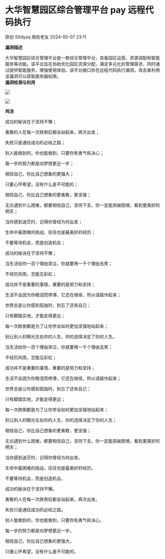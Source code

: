 #  大华智慧园区综合管理平台 pay 远程代码执行   
原创 SXdysq  南街老友   2024-05-07 23:11  
  
**漏洞描述**  
  
大华智慧园区综合管理平台是一款综合管理平台，具备园区运营、资源调配和智能服务等功能。该平台旨在协助优化园区资源分配，满足多元化的管理需求，同时通过提供智能服务，增强使用体验。该平台接口存在远程代码执行漏洞，攻击者利用该漏洞可以获取服务器权限。  
**漏洞检测与利用**  
  
![](https://mmbiz.qpic.cn/sz_mmbiz_png/dfviaLov8RtA2rjWp5c31DVnAwdBhXB3f2k3S8hHXkxbicdiaPGEK61RolSM2Xka5ILG0aWsMnLEF17PmABAA4ptw/640?wx_fmt=png&from=appmsg "")  
  
![](https://mmbiz.qpic.cn/sz_mmbiz_png/dfviaLov8RtA2rjWp5c31DVnAwdBhXB3fhmLqicIyVMXRsGalJzRxfgx8QWegU8aYIP3NUkhkiadDd7DIiciawlQ3UQ/640?wx_fmt=png&from=appmsg "")  
  
**鸡汤**  
  
成功的秘诀在于坚持不懈；  
  
勇敢的人在每一次跌倒后都会站起来，再次出发；  
  
失败只是通往成功的必经之路；  
  
别人能做到的，你也能做到，只要你有勇气和决心；  
  
每一步的努力都是向梦想更近一步；  
  
相信自己，你比自己想象的更强大；  
  
只要心怀希望，没有什么是不可能的；  
  
相信自己，你比自己想象的更勇敢，更坚强；  
  
无论遇到什么困难，都要相信自己，坚持下去，你一定能突破困境，看到更美好的明天；  
  
当你感到迷茫时，记得你曾经为何出发；  
  
生命中最困难的挑战，往往也是最美好的经历；  
  
不要等待机会，而是创造机会；  
  
成功的秘诀在于坚持不懈；  
  
当生活给你一百个理由哭泣，你就要用一千个理由去笑；  
  
不经历风雨，怎能见彩虹；  
  
成功并不是重要的事情，重要的是努力和坚持；  
  
生活不会因为你眼泪而停滞，它还在继续，所以请振作起来；  
  
世界总是让你感到孤独时，别忘了还有自己；  
  
只有脚踏实地，才能走得更远；  
  
每一次跌倒都是为了让你学会如何更加坚强地站起来；  
  
别让别人的眼光左右你的人生，你的选择决定了你的人生。  
  
当生活给你一百个理由哭泣，你就要用一千个理由去笑；  
  
不经历风雨，怎能见彩虹；  
  
成功并不是重要的事情，重要的是努力和坚持；  
  
生活不会因为你眼泪而停滞，它还在继续，所以请振作起来；  
  
世界总是让你感到孤独时，别忘了还有自己；  
  
只有脚踏实地，才能走得更远；  
  
每一次跌倒都是为了让你学会如何更加坚强地站起来；  
  
别让别人的眼光左右你的人生，你的选择决定了你的人生；  
  
相信自己，你比自己想象的更勇敢，更坚强；  
  
无论遇到什么困难，都要相信自己，坚持下去，你一定能突破困境，看到更美好的明天；  
  
当你感到迷茫时，记得你曾经为何出发。  
  
生命中最困难的挑战，往往也是最美好的经历。  
  
不要等待机会，而是创造机会。  
  
成功的秘诀在于坚持不懈。  
  
勇敢的人在每一次跌倒后都会站起来，再次出发。  
  
失败只是通往成功的必经之路。  
  
别人能做到的，你也能做到，只要你有勇气和决心。  
  
每一步的努力都是向梦想更近一步。  
  
相信自己，你比自己想象的更强大。  
  
只要心怀希望，没有什么是不可能的。  
  
  
  
